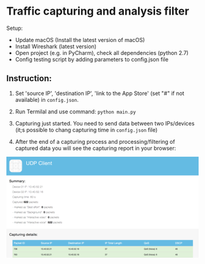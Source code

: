 
# Traffic capturing and analysis filter

[image1]: ./imgs/cap-report-example.png

Setup:

* Update macOS (Install the latest version of macOS)
* Install Wireshark (latest version)
* Open project (e.g. in PyCharm), check all dependencies (python 2.7)
* Config testing script by adding parameters to config.json file

## Instruction:

1. Set 'source IP', 'destination IP', 'link to the App Store' (set "#" if not available)  in `config.json`.

2. Run Termilal and use command: `python main.py`

3. Capturing just started. 
You need to send data between two IPs/devices (it;s possible to chang capturing time in `config.json` file)

4. After the end of a capturing process and processing/filtering of captured data 
you will see the capturing report in your browser:

![alt text][image1]
